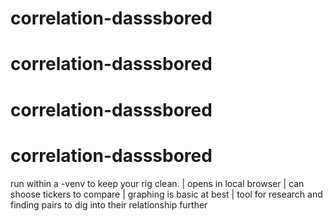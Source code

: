 # correlation-dasssbored
# correlation-dasssbored
# correlation-dasssbored
# correlation-dasssbored

run within a -venv to keep your rig clean. |
opens in local browser |
can shoose tickers to compare |
graphing is basic at best |
tool for research and finding pairs to dig into their relationship further
